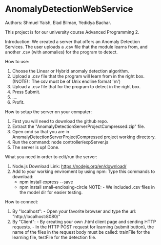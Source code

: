 # AnomalyDetectionWebService
Authors: Shmuel Yaish, Elad Bilman, Yedidya Bachar.

This project is for our university course Advanced Programming 2.

Introduction:
  We created a server that offers an Anomaly Detection Services. The user uploads a .csv file that the module
  learns from, and another .csv (with anomalies) for the program to detect. 
 
How to use:
  1. Choose the Linear or Hybrid anomaly detection algorithm. 
  2. Upload a .csv file that the program will learn from in the right box. (!NOTE! : The csv must be of Unix endline format '\n') 
  3. Upload a .csv file that for the program to detect in the right box.
  4. Press Submit.
  5. ....
  6. Profit.

How to setup the server on your computer:
  1. First you will need to download the github repo.
  2. Extract the "AnomalyDetectionServerProjectCompressed.zip" file.
  3. Open cmd so that you are in AnomalyDetectionServerProjectCompressed project working directory.
  4. Run the command: node controller/expServer.js
  5. The server is up! Done. 

What you need in order to edit/run the server:
  1. Node.js
    Download Link: https://nodejs.org/en/download/
  2. Add to your working enviroment by using npm:
    Type this commands to download:
      - npm install express --save
      - npm install small-enclosing-circle
  NOTE:
    - We included .csv files in the model dir for easier testing. 

How to connect:
  1. By "localhost":
    - Open your favorite browser and type the url: "http://localhost:8080/"
  2. By "Client":
    - By creating your own .html client page and sending HTTP requests.
    - In the HTTP POST request for learning (submit button), the name of the files in the request body
      must be called: trainFile for the learning file, testFile for the detection file. 
